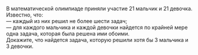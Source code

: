 В математической олимпиаде приняли участие 21 мальчик и 21 девочка. Известно, что: 
<br/>— каждый из них решил не более шести задач;
<br/>— для каждого мальчика и каждой девочки найдется по крайней мере одна задача, которая была решена ими обоими.
<br/>Докажите, что найдется задача, которую решили хотя бы 3 мальчика и 3 девочки.